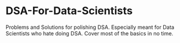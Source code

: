 # DSA-For-Data-Scientists
Problems and Solutions for polishing DSA. Especially meant for Data Scientists who hate doing DSA. Cover most of the basics in no time.
